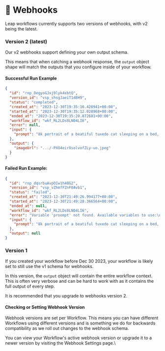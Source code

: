 # 🔗 Webhooks

Leap workflows currently supports two versions of webhooks, with v2 being the latest.

### Version 2 (latest)

Our v2 webhooks support defining your own output schema.

This means that when catching a webhook response, the `output` object shape will match the outputs that you configure inside of your workflow.



#### **Successful Run Example**

```json
{
  "id": "rnp_OegyoGJxj9lyk4xbtQ",
  "version_id": "vsp_shsgJaeiT1d8H9",
  "status": "completed",
  "created_at": "2023-12-30T19:35:10.428941+00:00",
  "started_at": "2023-12-30T19:35:12.028968+00:00",
  "ended_at": "2023-12-30T19:35:20.872681+00:00",
  "workflow_id": "wkf_RL2LDs8LNO4LI6",
  "error": null,
  "input": {
    "prompt": "8k portrait of a beatiful tuxedo cat sleeping on a bed, realistic, unlreal engine 5"
  },
  "output": {
    "imageUrl": ".../-PXO4eirXsolvofZLy-uo.jpeg"
  }
}
```

#### **Failed Run Example:**

```json
{
  "id": "rnp_dqsrbuAvpOIw1h48G2",
  "version_id": "vsp_vZhmfFZnF0Avb1",
  "status": "failed",
  "created_at": "2023-12-30T21:49:26.994177+00:00",
  "started_at": "2023-12-30T21:49:28.366564+00:00",
  "ended_at": null,
  "workflow_id": "wkf_RL2LDs8LNO4LI6",
  "error": "Variable 'proompt' not found. Available variables to use:\nproompt",
  "input": {
    "prompt": "8k portrait of a beatiful tuxedo cat sleeping on a bed, realistic, unlreal engine 5"
  },
  "output": null
}
```



### Version 1

If you created your workflow before Dec 30 2023, your workflow is likely set to still use the v1 schema for webhooks.&#x20;

In this version, the `output` object will contain the entire workflow context. This is often very verbose and can be hard to work with as it contains the full output of every step.

It is recommended that you upgrade to webhooks version 2.

#### Checking or Setting Webhook Version

Webhook versions are set per Workflow. This means you can have different Workflows using different versions and is something we do for backwards compatibility as we roll out changes to the webhook schema.

You can view your Workflow's active webhook version or upgrade it to a newer version by visiting the Webhook Settings page.\


<figure><img src=".gitbook/assets/Screenshot 2023-12-30 at 1.22.13 PM.png" alt=""><figcaption></figcaption></figure>



